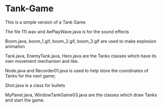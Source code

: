 # Tank-Game
This is a simple version of a Tank Game

The file 111.wav and AePlayWave.java is for the sound effects

Boom.java, boom_1.gif, boom_2.gif, boom_3.gif are used to make explosion animation

Tank.java, EnemyTank.java, Hero.java are the Tanks classes which have its own movement mechanism and like.

Node.java and Recorder01.java is used to help store the coordinates of Tanks for the next game;

Shot.java is a class for bullets

MyPanel.java, WindowTankGame03.java are the classes which draw Tanks and start the game.
